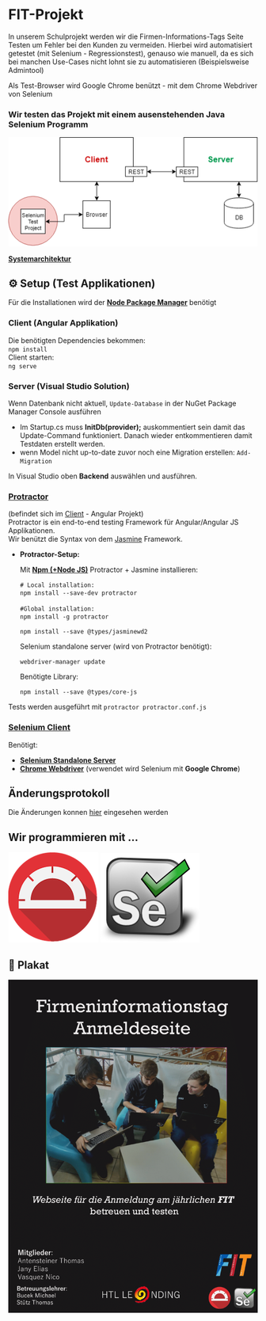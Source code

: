 # FIT-Projekt

In unserem Schulprojekt werden wir die Firmen-Informations-Tags Seite Testen um Fehler bei den Kunden zu vermeiden.
Hierbei wird automatisiert getestet (mit Selenium - Regressionstest), genauso wie manuell, da es sich bei manchen Use-Cases nicht lohnt sie zu automatisieren (Beispielsweise Admintool) 

Als Test-Browser wird Google Chrome benützt - mit dem Chrome Webdriver von Selenium 

### Wir testen das Projekt mit einem ausenstehenden Java Selenium Programm

<img src="Images/FitWebsite_Simple.png" />  

**[Systemarchitektur](Images/FitWebsite.png)**

## :gear: Setup (Test Applikationen)
Für die Installationen wird der **[Node Package Manager](https://nodejs.org/en/download/)** benötigt 
### Client (Angular Applikation)
Die benötigten Dependencies bekommen:\
`npm install`  
Client starten:\
`ng serve`

### Server  (Visual Studio Solution)
Wenn Datenbank nicht aktuell, `Update-Database` in der NuGet Package Manager Console ausführen
- Im Startup.cs muss **InitDb(provider);** auskommentiert sein damit das Update-Command
funktioniert. Danach wieder entkommentieren damit Testdaten erstellt werden.
- wenn Model nicht up-to-date zuvor noch eine Migration erstellen: `Add-Migration`

In Visual Studio oben **Backend** auswählen und ausführen.

### [Protractor](https://www.protractortest.org/#/) 
(befindet sich im [Client](https://github.com/nicoVasq/FIT-Projekt/tree/Development/Test%20Client/Protractor/fit-client-testing) - Angular Projekt)  
Protractor is ein end-to-end testing Framework für Angular/Angular JS Applikationen.\
Wir benützt die Syntax von dem [Jasmine](https://jasmine.github.io/) Framework.
- **Protractor-Setup:**
    
    Mit **[Npm (+Node JS)](https://nodejs.org/en/download/)** Protractor + Jasmine installieren:
    ```
    # Local installation:
    npm install --save-dev protractor

    #Global installation:
    npm install -g protractor
    ```
    ```
    npm install --save @types/jasminewd2
    ```
    Selenium standalone server (wird von Protractor benötigt):
    ```
    webdriver-manager update
    ```
    Benötigte Library:
    ```
    npm install --save @types/core-js
    ```

Tests werden ausgeführt mit `protractor protractor.conf.js`

### [Selenium Client](https://github.com/nicoVasq/FIT-Projekt/tree/Development/Test%20Client/Selenium)
Benötigt:

- **[Selenium Standalone Server](https://www.seleniumhq.org/download/)**  
- **[Chrome Webdriver](http://chromedriver.chromium.org/downloads)** (verwendet wird Selenium mit **Google Chrome**)



## Änderungsprotokoll

Die Änderungen konnen [hier](./CodeChangesProtocol.md) eingesehen werden


## Wir programmieren mit ...
<img src="Images/protractor.png" /> <img src="Images/Selenium-Logo.png" />

## :art: Plakat

<img src="Images/Plakat.png" />
